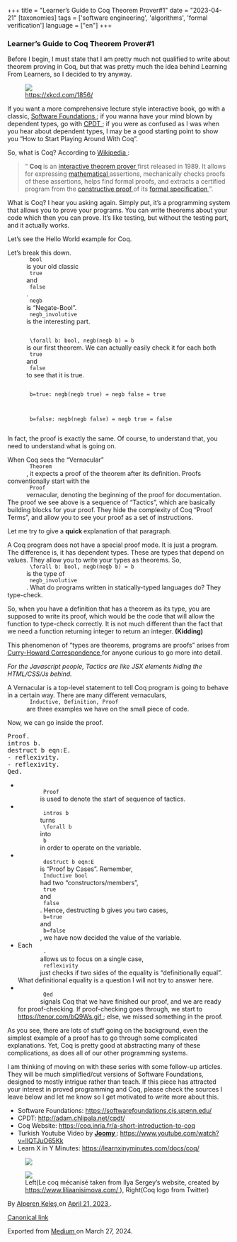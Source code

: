 +++
title = "Learner’s Guide to Coq Theorem Prover#1"
date = "2023-04-21"
[taxonomies]
tags = ['software engineering', 'algorithms', 'formal verification']
language = ["en"]
+++

<article class="h-entry">
 <section class="e-content" data-field="body">
  <section class="section section--body section--first section--last" name="88bb">
   <div class="section-content">
    <div class="section-inner sectionLayout--insetColumn">
     <h3 class="graf graf--h3 graf--leading graf--title" id="2f61" name="2f61">
      Learner’s Guide to Coq
                            Theorem Prover#1
     </h3>
     <p class="graf graf--p graf-after--h3" id="16f6" name="16f6">
      Before I begin, I must state that I
                            am pretty much not qualified to write about theorem proving in Coq, but that was pretty much
                            the idea behind Learning From Learners, so I decided to try anyway.
     </p>
     <figure class="graf graf--figure graf-after--p" id="616c" name="616c">
      <img class="graf-image" data-height="242" data-image-id="1*dugdANnZXpIZV9h4d6y3ag.png" data-is-featured="true" data-width="618" src="https://cdn-images-1.medium.com/max/800/1*dugdANnZXpIZV9h4d6y3ag.png"/>
      <figcaption class="imageCaption">
       <a class="markup--anchor markup--figure-anchor" data-href="https://xkcd.com/1856/" href="https://xkcd.com/1856/" rel="noopener" target="_blank">
        https://xkcd.com/1856/
       </a>
      </figcaption>
     </figure>
     <p class="graf graf--p graf-after--figure" id="c77f" name="c77f">
      If you want a more
                            comprehensive lecture style interactive book, go with a classic,
      <a class="markup--anchor markup--p-anchor" data-href="https://softwarefoundations.cis.upenn.edu" href="https://softwarefoundations.cis.upenn.edu" rel="noopener" target="_blank">
       Software
                                Foundations
      </a>
      ; if you wanna have your mind blown by dependent types, go with
      <a class="markup--anchor markup--p-anchor" data-href="http://adam.chlipala.net/cpdt/" href="http://adam.chlipala.net/cpdt/" rel="noopener" target="_blank">
       CPDT
      </a>
      ; if you
                            were as confused as I was when you hear about dependent types, I may be a good starting
                            point to show you “How to Start Playing Around With Coq”.
     </p>
     <p class="graf graf--p graf-after--p" id="7f45" name="7f45">
      So, what is Coq? According to
      <a class="markup--anchor markup--p-anchor" data-href="https://en.wikipedia.org/wiki/Coq" href="https://en.wikipedia.org/wiki/Coq" rel="noopener" target="_blank">
       Wikipedia
      </a>
      :
     </p>
     <blockquote class="graf graf--blockquote graf--startsWithDoubleQuote graf-after--p" id="69d1" name="69d1">
      “
      <strong class="markup--strong markup--blockquote-strong">
       Coq
      </strong>
      is an
      <a class="markup--anchor markup--blockquote-anchor" data-href="https://en.wikipedia.org/wiki/Proof_assistant" href="https://en.wikipedia.org/wiki/Proof_assistant" rel="noopener" target="_blank" title="Proof assistant">
       interactive theorem prover
      </a>
      first released in 1989. It allows for
                            expressing
      <a class="markup--anchor markup--blockquote-anchor" data-href="https://en.wikipedia.org/wiki/Mathematics" href="https://en.wikipedia.org/wiki/Mathematics" rel="noopener" target="_blank" title="Mathematics">
       mathematical
      </a>
      assertions, mechanically checks proofs of these
                            assertions, helps find formal proofs, and extracts a certified program from the
      <a class="markup--anchor markup--blockquote-anchor" data-href="https://en.wikipedia.org/wiki/Constructive_proof" href="https://en.wikipedia.org/wiki/Constructive_proof" rel="noopener" target="_blank" title="Constructive proof">
       constructive proof
      </a>
      of its
      <a class="markup--anchor markup--blockquote-anchor" data-href="https://en.wikipedia.org/wiki/Formal_specification" href="https://en.wikipedia.org/wiki/Formal_specification" rel="noopener" target="_blank" title="Formal specification">
       formal specification
      </a>
      ”.
     </blockquote>
     <p class="graf graf--p graf-after--blockquote" id="9f89" name="9f89">
      What is Coq? I hear you
                            asking again. Simply put, it’s a programming system that allows you to prove your programs.
                            You can write theorems about your code which then you can prove. It’s like testing, but
                            without the testing part, and it actually works.
     </p>
     <p class="graf graf--p graf-after--p" id="6b23" name="6b23">
      Let’s see the Hello World example
                            for Coq.
     </p>
     <figure class="graf graf--figure graf--iframe graf-after--p" id="281f" name="281f">
      <script src="https://gist.github.com/alpaylan/54cd1482e242e15283bf1c351cbe8cdc.js">
      </script>
     </figure>
     <p class="graf graf--p graf-after--figure" id="b95d" name="b95d">
      Let’s break this down.
      <code class="markup--code markup--p-code">
       bool
      </code>
      is your old classic
      <code class="markup--code markup--p-code">
       true
      </code>
      and
      <code class="markup--code markup--p-code">
       false
      </code>
      .
      <code class="markup--code markup--p-code">
       negb
      </code>
      is “Negate-Bool”.
      <code class="markup--code markup--p-code">
       negb_involutive
      </code>
      is the interesting part.
     </p>
     <p class="graf graf--p graf-after--p" id="e5ce" name="e5ce">
      <code class="markup--code markup--p-code">
       \forall b: bool, negb(negb b) = b
      </code>
      is our
                            first theorem. We can actually easily check it for each both
      <code class="markup--code markup--p-code">
       true
      </code>
      and
      <code class="markup--code markup--p-code">
       false
      </code>
      to see that it is true.
     </p>
     <p class="graf graf--p graf-after--p" id="7d87" name="7d87">
      <code class="markup--code markup--p-code">
       b=true: negb(negb true) = negb false = true
      </code>
     </p>
     <p class="graf graf--p graf-after--p" id="34c5" name="34c5">
      <code class="markup--code markup--p-code">
       b=false: negb(negb false) = negb true = false
      </code>
     </p>
     <p class="graf graf--p graf-after--p" id="0f77" name="0f77">
      In fact, the proof is exactly the
                            same. Of course, to understand that, you need to understand what is going on.
     </p>
     <p class="graf graf--p graf-after--p" id="897f" name="897f">
      When Coq sees the “Vernacular”
      <code class="markup--code markup--p-code">
       Theorem
      </code>
      , it expects a proof of the theorem
                            after its definition. Proofs conventionally start with the
      <code class="markup--code markup--p-code">
       Proof
      </code>
      vernacular, denoting the beginning of
                            the proof for documentation. The proof we see above is a sequence of “Tactics”, which are
                            basically building blocks for your proof. They hide the complexity of Coq “Proof Terms”, and
                            allow you to see your proof as a set of instructions.
     </p>
     <p class="graf graf--p graf-after--p" id="94fd" name="94fd">
      Let me try to give a
      <strong class="markup--strong markup--p-strong">
       quick
      </strong>
      explanation of that paragraph.
     </p>
     <p class="graf graf--p graf-after--p" id="39f4" name="39f4">
      A Coq program does not have a
                            special proof mode. It is just a program. The difference is, it has dependent types. These
                            are types that depend on values. They allow you to write your types as theorems. So,
      <code class="markup--code markup--p-code">
       \forall b: bool, negb(negb b) = b
      </code>
      is the type
                            of
      <code class="markup--code markup--p-code">
       negb_involutive
      </code>
      . What do programs
                            written in statically-typed languages do? They type-check.
     </p>
     <p class="graf graf--p graf-after--p" id="5f5b" name="5f5b">
      So, when you have a definition that
                            has a theorem as its type, you are supposed to write its proof, which would be the code that
                            will allow the function to type-check correctly. It is not much different than the fact that
                            we need a function returning integer to return an integer.
      <strong class="markup--strong markup--p-strong">
       (Kidding)
      </strong>
     </p>
     <p class="graf graf--p graf-after--p" id="c2e7" name="c2e7">
      This phenomenon of “types are
                            theorems, programs are proofs” arises from
      <a class="markup--anchor markup--p-anchor" data-href="https://en.wikipedia.org/wiki/Curry–Howard_correspondence" href="https://en.wikipedia.org/wiki/Curry–Howard_correspondence" rel="noopener" target="_blank">
       Curry-Howard
                                Correspondence
      </a>
      for anyone curious to go more into detail.
     </p>
     <p class="graf graf--p graf-after--p" id="4ae7" name="4ae7">
      <em class="markup--em markup--p-em">
       For the Javascript people, Tactics are like JSX elements
                                hiding the HTML/CSS/Js behind.
      </em>
     </p>
     <p class="graf graf--p graf-after--p" id="8135" name="8135">
      A Vernacular is a top-level
                            statement to tell Coq program is going to behave in a certain way. There are many different
                            vernaculars,
      <code class="markup--code markup--p-code">
       Inductive, Definition, Proof
      </code>
      are three examples we have on the small piece of code.
     </p>
     <p class="graf graf--p graf-after--p" id="5d78" name="5d78">
      Now, we can go inside the proof.
     </p>
     <pre class="graf graf--pre graf-after--p graf--preV2" data-code-block-lang="coq" data-code-block-mode="0" id="6be9" name="6be9" spellcheck="false"><span class="pre--content">Proof.<br/>intros b. <br/>destruct b eqn:E.<br/>- reflexivity.<br/>- reflexivity.<br/>Qed.</span></pre>
     <ul class="postList">
      <li class="graf graf--li graf-after--pre" id="6248" name="6248">
       <code class="markup--code markup--li-code">
        Proof
       </code>
       is used to denote the start of
                                sequence of tactics.
      </li>
      <li class="graf graf--li graf-after--li" id="1920" name="1920">
       <code class="markup--code markup--li-code">
        intros b
       </code>
       turns
       <code class="markup--code markup--li-code">
        \forall b
       </code>
       into
       <code class="markup--code markup--li-code">
        b
       </code>
       in order to operate on the variable.
      </li>
      <li class="graf graf--li graf-after--li" id="55a2" name="55a2">
       <code class="markup--code markup--li-code">
        destruct b eqn:E
       </code>
       is “Proof by Cases”.
                                Remember,
       <code class="markup--code markup--li-code">
        Inductive bool
       </code>
       had two
                                “constructors/members”,
       <code class="markup--code markup--li-code">
        true
       </code>
       and
       <code class="markup--code markup--li-code">
        false
       </code>
       . Hence, destructing b gives you
                                two cases,
       <code class="markup--code markup--li-code">
        b=true
       </code>
       and
       <code class="markup--code markup--li-code">
        b=false
       </code>
       , we have now decided the value
                                of the variable.
      </li>
      <li class="graf graf--li graf-after--li" id="ae28" name="ae28">
       Each
       <code class="markup--code markup--li-code">
        -
       </code>
       allows us to focus on a single case,
       <code class="markup--code markup--li-code">
        reflexivity
       </code>
       just checks if two sides
                                of the equality is “definitionally equal”. What definitional equality is a question I
                                will not try to answer here.
      </li>
      <li class="graf graf--li graf-after--li" id="51cc" name="51cc">
       <code class="markup--code markup--li-code">
        Qed
       </code>
       signals Coq that we have finished
                                our proof, and we are ready for proof-checking. If proof-checking goes through, we start
                                to
       <a class="markup--anchor markup--li-anchor" data-href="https://tenor.com/bQ9Ws.gif" href="https://tenor.com/bQ9Ws.gif" rel="nofollow noopener" target="_blank">
        https://tenor.com/bQ9Ws.gif
       </a>
       ; else, we missed something in the
                                proof.
      </li>
     </ul>
     <p class="graf graf--p graf-after--li" id="af2d" name="af2d">
      As you see, there are lots of stuff
                            going on the background, even the simplest example of a proof has to go through some
                            complicated explanations. Yet, Coq is pretty good at abstracting many of these
                            complications, as does all of our other programming systems.
     </p>
     <p class="graf graf--p graf-after--p" id="0d73" name="0d73">
      I am thinking of moving on with
                            these series with some follow-up articles. They will be much simplified/cut versions of
                            Software Foundations, designed to mostly intrigue rather than teach. If this piece has
                            attracted your interest in proved programming and Coq, please check the sources I leave
                            below and let me know so I get motivated to write more about this.
     </p>
     <ul class="postList">
      <li class="graf graf--li graf-after--p" id="9861" name="9861">
       Software Foundations:
       <a class="markup--anchor markup--li-anchor" data-href="https://softwarefoundations.cis.upenn.edu/" href="https://softwarefoundations.cis.upenn.edu/" rel="noopener" target="_blank">
        https://softwarefoundations.cis.upenn.edu/
       </a>
      </li>
      <li class="graf graf--li graf-after--li" id="e762" name="e762">
       CPDT:
       <a class="markup--anchor markup--li-anchor" data-href="http://adam.chlipala.net/cpdt/" href="http://adam.chlipala.net/cpdt/" rel="noopener" target="_blank">
        http://adam.chlipala.net/cpdt/
       </a>
      </li>
      <li class="graf graf--li graf-after--li" id="92dc" name="92dc">
       Coq Website:
       <a class="markup--anchor markup--li-anchor" data-href="https://coq.inria.fr/a-short-introduction-to-coq" href="https://coq.inria.fr/a-short-introduction-to-coq" rel="noopener" target="_blank">
        https://coq.inria.fr/a-short-introduction-to-coq
       </a>
      </li>
      <li class="graf graf--li graf-after--li" id="6baa" name="6baa">
       Turkish Youtube Video by
       <a class="markup--anchor markup--li-anchor" data-href="http://joomy.korkutblech.com" href="http://joomy.korkutblech.com" rel="noopener" target="_blank">
        <strong class="markup--strong markup--li-strong">
         Joomy
        </strong>
       </a>
       :
       <a class="markup--anchor markup--li-anchor" data-href="https://www.youtube.com/watch?v=llQTJuO65Kk" href="https://www.youtube.com/watch?v=llQTJuO65Kk" rel="noopener" target="_blank">
        https://www.youtube.com/watch?v=llQTJuO65Kk
       </a>
      </li>
      <li class="graf graf--li graf-after--li" id="6e08" name="6e08">
       Learn X in Y Minutes:
       <a class="markup--anchor markup--li-anchor" data-href="https://learnxinyminutes.com/docs/coq/" href="https://learnxinyminutes.com/docs/coq/" rel="noopener" target="_blank">
        https://learnxinyminutes.com/docs/coq/
       </a>
      </li>
     </ul>
    </div>
    <div class="section-inner sectionLayout--outsetRow" data-paragraph-count="2">
     <figure class="graf graf--figure graf--layoutOutsetRow is-partialWidth graf-after--li" id="b5f9" name="b5f9" style="width: 47.424%;">
      <img class="graf-image" data-height="640" data-image-id="1*DORzPabprYmsShRUBYN3jA.png" data-width="577" src="https://cdn-images-1.medium.com/max/600/1*DORzPabprYmsShRUBYN3jA.png"/>
     </figure>
     <figure class="graf graf--figure graf--layoutOutsetRowContinue is-partialWidth graf-after--figure graf--trailing" id="a276" name="a276" style="width: 52.576%;">
      <img class="graf-image" data-height="200" data-image-id="1*e5SHfheTSuANvryZ8m6NYg.png" data-width="200" src="https://cdn-images-1.medium.com/max/800/1*e5SHfheTSuANvryZ8m6NYg.png"/>
      <figcaption class="imageCaption" style="width: 190.201%; left: -90.201%;">
       Left(Le coq
                                mécanisé taken from Ilya Sergey’s website, created by
       <a class="markup--anchor markup--figure-anchor" data-href="https://www.liliaanisimova.com/" href="https://www.liliaanisimova.com/" rel="noopener" target="_blank">
        https://www.liliaanisimova.com/
       </a>
       ), Right(Coq logo from Twitter)
      </figcaption>
     </figure>
    </div>
   </div>
  </section>
 </section>
 <footer>
  <p>
   By
   <a class="p-author h-card" href="https://medium.com/@alpkeles99">
    Alperen Keleş
   </a>
   on
   <a href="https://medium.com/p/e380c9e360b8">
    <time class="dt-published" datetime="2023-04-21T04:19:48.296Z">
     April 21, 2023
    </time>
   </a>
   .
  </p>
  <p>
   <a class="p-canonical" href="https://medium.com/@alpkeles99/learners-guide-to-coq-theorem-prover-1-e380c9e360b8">
    Canonical link
   </a>
  </p>
  <p>
   Exported from
   <a href="https://medium.com">
    Medium
   </a>
   on March 27, 2024.
  </p>
 </footer>
</article>
